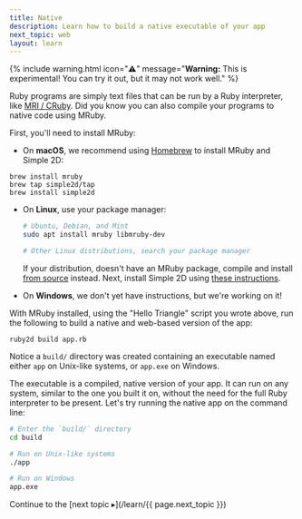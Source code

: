 ```yaml
---
title: Native
description: Learn how to build a native executable of your app
next_topic: web
layout: learn
---
```


{% include warning.html icon="⚠️" message="<b>Warning:</b> This is experimental! You can try it out, but it may not work well." %}

Ruby programs are simply text files that can be run by a Ruby interpreter, like [MRI / CRuby](https://en.wikipedia.org/wiki/Ruby_MRI). Did you know you can also compile your programs to native code using MRuby.

First, you'll need to install MRuby:

- On **macOS**, we recommend using [Homebrew](https://brew.sh) to install MRuby and Simple 2D:
```
brew install mruby
brew tap simple2d/tap
brew install simple2d
```

- On **Linux**, use your package manager:
  ```bash
  # Ubuntu, Debian, and Mint
  sudo apt install mruby libmruby-dev

  # Other Linux distributions, search your package manager
  ```
  If your distribution, doesn't have an MRuby package, compile and install [from source](https://github.com/mruby/mruby) instead.
  Next, install Simple 2D using [these instructions](https://github.com/simple2d/simple2d#on-linux).

- On **Windows**, we don't yet have instructions, but we're working on it!

With MRuby installed, using the "Hello Triangle" script you wrote above, run the following to build a native and web-based version of the app:

```
ruby2d build app.rb
```

Notice a `build/` directory was created containing an executable named either `app` on Unix-like systems, or `app.exe` on Windows.

The executable is a compiled, native version of your app. It can run on any system, similar to the one you built it on, without the need for the full Ruby interpreter to be present. Let's try running the native app on the command line:

```bash
# Enter the `build/` directory
cd build

# Run on Unix-like systems
./app

# Run on Windows
app.exe
```

Continue to the [next topic ▸](/learn/{{ page.next_topic }})

